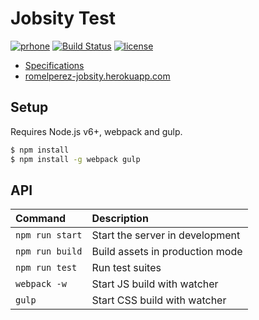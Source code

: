 # Jobsity Test

[![prhone](https://img.shields.io/badge/prhone-project-1b38a9.svg)](http://romelperez.com)
[![Build Status](https://travis-ci.org/romelperez/jobsity-test.svg?branch=master)](https://travis-ci.org/romelperez/jobsity-test)
[![license](https://img.shields.io/github/license/romelperez/jobsity-test.svg?maxAge=2592000)](./LICENSE)

- [Specifications](./SPECS.md)
- [romelperez-jobsity.herokuapp.com](http://romelperez-jobsity.herokuapp.com)

## Setup

Requires Node.js v6+, webpack and gulp.

```bash
$ npm install
$ npm install -g webpack gulp
```

## API

| Command               | Description                     |
| :-------------------- | :------------------------------ |
| `npm run start`       | Start the server in development |
| `npm run build`       | Build assets in production mode |
| `npm run test`        | Run test suites                 |
| `webpack -w`          | Start JS build with watcher     |
| `gulp`                | Start CSS build with watcher    |
